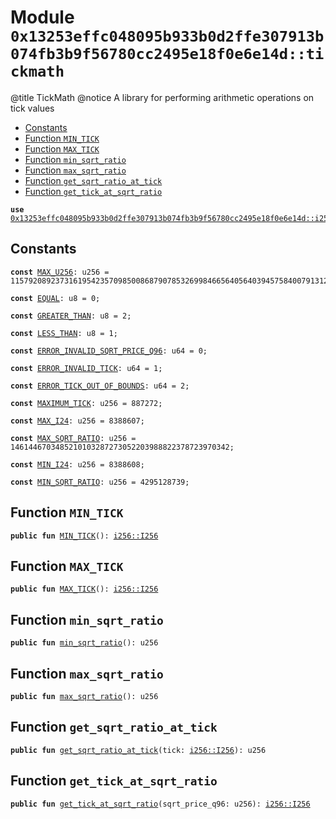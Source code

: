 
<a id="0x13253effc048095b933b0d2ffe307913b074fb3b9f56780cc2495e18f0e6e14d_tickmath"></a>

# Module `0x13253effc048095b933b0d2ffe307913b074fb3b9f56780cc2495e18f0e6e14d::tickmath`

@title TickMath
@notice A library for performing arithmetic operations on tick values


-  [Constants](#@Constants_0)
-  [Function `MIN_TICK`](#0x13253effc048095b933b0d2ffe307913b074fb3b9f56780cc2495e18f0e6e14d_tickmath_MIN_TICK)
-  [Function `MAX_TICK`](#0x13253effc048095b933b0d2ffe307913b074fb3b9f56780cc2495e18f0e6e14d_tickmath_MAX_TICK)
-  [Function `min_sqrt_ratio`](#0x13253effc048095b933b0d2ffe307913b074fb3b9f56780cc2495e18f0e6e14d_tickmath_min_sqrt_ratio)
-  [Function `max_sqrt_ratio`](#0x13253effc048095b933b0d2ffe307913b074fb3b9f56780cc2495e18f0e6e14d_tickmath_max_sqrt_ratio)
-  [Function `get_sqrt_ratio_at_tick`](#0x13253effc048095b933b0d2ffe307913b074fb3b9f56780cc2495e18f0e6e14d_tickmath_get_sqrt_ratio_at_tick)
-  [Function `get_tick_at_sqrt_ratio`](#0x13253effc048095b933b0d2ffe307913b074fb3b9f56780cc2495e18f0e6e14d_tickmath_get_tick_at_sqrt_ratio)


<pre><code><b>use</b> <a href="i256.md#0x13253effc048095b933b0d2ffe307913b074fb3b9f56780cc2495e18f0e6e14d_i256">0x13253effc048095b933b0d2ffe307913b074fb3b9f56780cc2495e18f0e6e14d::i256</a>;
</code></pre>



<a id="@Constants_0"></a>

## Constants


<a id="0x13253effc048095b933b0d2ffe307913b074fb3b9f56780cc2495e18f0e6e14d_tickmath_MAX_U256"></a>



<pre><code><b>const</b> <a href="tickmath.md#0x13253effc048095b933b0d2ffe307913b074fb3b9f56780cc2495e18f0e6e14d_tickmath_MAX_U256">MAX_U256</a>: u256 = 115792089237316195423570985008687907853269984665640564039457584007913129639935;
</code></pre>



<a id="0x13253effc048095b933b0d2ffe307913b074fb3b9f56780cc2495e18f0e6e14d_tickmath_EQUAL"></a>



<pre><code><b>const</b> <a href="tickmath.md#0x13253effc048095b933b0d2ffe307913b074fb3b9f56780cc2495e18f0e6e14d_tickmath_EQUAL">EQUAL</a>: u8 = 0;
</code></pre>



<a id="0x13253effc048095b933b0d2ffe307913b074fb3b9f56780cc2495e18f0e6e14d_tickmath_GREATER_THAN"></a>



<pre><code><b>const</b> <a href="tickmath.md#0x13253effc048095b933b0d2ffe307913b074fb3b9f56780cc2495e18f0e6e14d_tickmath_GREATER_THAN">GREATER_THAN</a>: u8 = 2;
</code></pre>



<a id="0x13253effc048095b933b0d2ffe307913b074fb3b9f56780cc2495e18f0e6e14d_tickmath_LESS_THAN"></a>



<pre><code><b>const</b> <a href="tickmath.md#0x13253effc048095b933b0d2ffe307913b074fb3b9f56780cc2495e18f0e6e14d_tickmath_LESS_THAN">LESS_THAN</a>: u8 = 1;
</code></pre>



<a id="0x13253effc048095b933b0d2ffe307913b074fb3b9f56780cc2495e18f0e6e14d_tickmath_ERROR_INVALID_SQRT_PRICE_Q96"></a>



<pre><code><b>const</b> <a href="tickmath.md#0x13253effc048095b933b0d2ffe307913b074fb3b9f56780cc2495e18f0e6e14d_tickmath_ERROR_INVALID_SQRT_PRICE_Q96">ERROR_INVALID_SQRT_PRICE_Q96</a>: u64 = 0;
</code></pre>



<a id="0x13253effc048095b933b0d2ffe307913b074fb3b9f56780cc2495e18f0e6e14d_tickmath_ERROR_INVALID_TICK"></a>



<pre><code><b>const</b> <a href="tickmath.md#0x13253effc048095b933b0d2ffe307913b074fb3b9f56780cc2495e18f0e6e14d_tickmath_ERROR_INVALID_TICK">ERROR_INVALID_TICK</a>: u64 = 1;
</code></pre>



<a id="0x13253effc048095b933b0d2ffe307913b074fb3b9f56780cc2495e18f0e6e14d_tickmath_ERROR_TICK_OUT_OF_BOUNDS"></a>



<pre><code><b>const</b> <a href="tickmath.md#0x13253effc048095b933b0d2ffe307913b074fb3b9f56780cc2495e18f0e6e14d_tickmath_ERROR_TICK_OUT_OF_BOUNDS">ERROR_TICK_OUT_OF_BOUNDS</a>: u64 = 2;
</code></pre>



<a id="0x13253effc048095b933b0d2ffe307913b074fb3b9f56780cc2495e18f0e6e14d_tickmath_MAXIMUM_TICK"></a>



<pre><code><b>const</b> <a href="tickmath.md#0x13253effc048095b933b0d2ffe307913b074fb3b9f56780cc2495e18f0e6e14d_tickmath_MAXIMUM_TICK">MAXIMUM_TICK</a>: u256 = 887272;
</code></pre>



<a id="0x13253effc048095b933b0d2ffe307913b074fb3b9f56780cc2495e18f0e6e14d_tickmath_MAX_I24"></a>



<pre><code><b>const</b> <a href="tickmath.md#0x13253effc048095b933b0d2ffe307913b074fb3b9f56780cc2495e18f0e6e14d_tickmath_MAX_I24">MAX_I24</a>: u256 = 8388607;
</code></pre>



<a id="0x13253effc048095b933b0d2ffe307913b074fb3b9f56780cc2495e18f0e6e14d_tickmath_MAX_SQRT_RATIO"></a>



<pre><code><b>const</b> <a href="tickmath.md#0x13253effc048095b933b0d2ffe307913b074fb3b9f56780cc2495e18f0e6e14d_tickmath_MAX_SQRT_RATIO">MAX_SQRT_RATIO</a>: u256 = 1461446703485210103287273052203988822378723970342;
</code></pre>



<a id="0x13253effc048095b933b0d2ffe307913b074fb3b9f56780cc2495e18f0e6e14d_tickmath_MIN_I24"></a>



<pre><code><b>const</b> <a href="tickmath.md#0x13253effc048095b933b0d2ffe307913b074fb3b9f56780cc2495e18f0e6e14d_tickmath_MIN_I24">MIN_I24</a>: u256 = 8388608;
</code></pre>



<a id="0x13253effc048095b933b0d2ffe307913b074fb3b9f56780cc2495e18f0e6e14d_tickmath_MIN_SQRT_RATIO"></a>



<pre><code><b>const</b> <a href="tickmath.md#0x13253effc048095b933b0d2ffe307913b074fb3b9f56780cc2495e18f0e6e14d_tickmath_MIN_SQRT_RATIO">MIN_SQRT_RATIO</a>: u256 = 4295128739;
</code></pre>



<a id="0x13253effc048095b933b0d2ffe307913b074fb3b9f56780cc2495e18f0e6e14d_tickmath_MIN_TICK"></a>

## Function `MIN_TICK`



<pre><code><b>public</b> <b>fun</b> <a href="tickmath.md#0x13253effc048095b933b0d2ffe307913b074fb3b9f56780cc2495e18f0e6e14d_tickmath_MIN_TICK">MIN_TICK</a>(): <a href="i256.md#0x13253effc048095b933b0d2ffe307913b074fb3b9f56780cc2495e18f0e6e14d_i256_I256">i256::I256</a>
</code></pre>



<a id="0x13253effc048095b933b0d2ffe307913b074fb3b9f56780cc2495e18f0e6e14d_tickmath_MAX_TICK"></a>

## Function `MAX_TICK`



<pre><code><b>public</b> <b>fun</b> <a href="tickmath.md#0x13253effc048095b933b0d2ffe307913b074fb3b9f56780cc2495e18f0e6e14d_tickmath_MAX_TICK">MAX_TICK</a>(): <a href="i256.md#0x13253effc048095b933b0d2ffe307913b074fb3b9f56780cc2495e18f0e6e14d_i256_I256">i256::I256</a>
</code></pre>



<a id="0x13253effc048095b933b0d2ffe307913b074fb3b9f56780cc2495e18f0e6e14d_tickmath_min_sqrt_ratio"></a>

## Function `min_sqrt_ratio`



<pre><code><b>public</b> <b>fun</b> <a href="tickmath.md#0x13253effc048095b933b0d2ffe307913b074fb3b9f56780cc2495e18f0e6e14d_tickmath_min_sqrt_ratio">min_sqrt_ratio</a>(): u256
</code></pre>



<a id="0x13253effc048095b933b0d2ffe307913b074fb3b9f56780cc2495e18f0e6e14d_tickmath_max_sqrt_ratio"></a>

## Function `max_sqrt_ratio`



<pre><code><b>public</b> <b>fun</b> <a href="tickmath.md#0x13253effc048095b933b0d2ffe307913b074fb3b9f56780cc2495e18f0e6e14d_tickmath_max_sqrt_ratio">max_sqrt_ratio</a>(): u256
</code></pre>



<a id="0x13253effc048095b933b0d2ffe307913b074fb3b9f56780cc2495e18f0e6e14d_tickmath_get_sqrt_ratio_at_tick"></a>

## Function `get_sqrt_ratio_at_tick`



<pre><code><b>public</b> <b>fun</b> <a href="tickmath.md#0x13253effc048095b933b0d2ffe307913b074fb3b9f56780cc2495e18f0e6e14d_tickmath_get_sqrt_ratio_at_tick">get_sqrt_ratio_at_tick</a>(tick: <a href="i256.md#0x13253effc048095b933b0d2ffe307913b074fb3b9f56780cc2495e18f0e6e14d_i256_I256">i256::I256</a>): u256
</code></pre>



<a id="0x13253effc048095b933b0d2ffe307913b074fb3b9f56780cc2495e18f0e6e14d_tickmath_get_tick_at_sqrt_ratio"></a>

## Function `get_tick_at_sqrt_ratio`



<pre><code><b>public</b> <b>fun</b> <a href="tickmath.md#0x13253effc048095b933b0d2ffe307913b074fb3b9f56780cc2495e18f0e6e14d_tickmath_get_tick_at_sqrt_ratio">get_tick_at_sqrt_ratio</a>(sqrt_price_q96: u256): <a href="i256.md#0x13253effc048095b933b0d2ffe307913b074fb3b9f56780cc2495e18f0e6e14d_i256_I256">i256::I256</a>
</code></pre>
